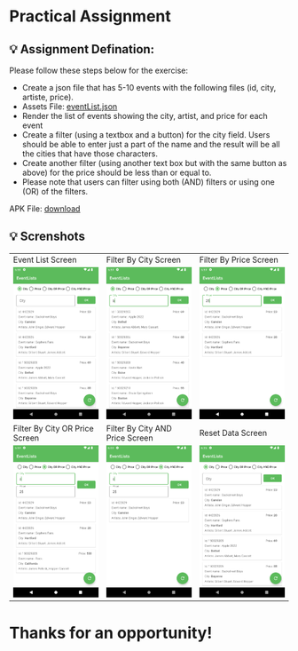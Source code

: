 # Practical Assignment 


## 💡 Assignment Defination:

Please follow these steps below for the exercise:

- Create a json file that has 5-10 events with the following files (id, city, artiste, price).
- Assets File: [eventList.json](https://github.com/pratapsolanki/StubhubAndroid/blob/master/results/eventList.json)
- Render the list of events showing the city, artist, and price for each event
- Create a filter (using a textbox and a button) for the city field. Users should be able to enter just a part of the name and the result will be all the cities that have those characters.
- Create another filter (using another text box but with the same button as above) for the price should be less than or equal to. 
- Please note that users can filter using both (AND) filters or using one (OR) of the filters.


APK File: [download](https://github.com/pratapsolanki/StubhubAndroid/blob/master/results/Practical_Assignment.apk)

##  💡 Screnshots

<table>
  <tr>
    <td>Event List Screen</td>
     <td>Filter By City Screen</td>
     <td>Filter By Price Screen</td>
  </tr>
  <tr>
    <td valign="top"><img src="https://github.com/pratapsolanki/StubhubAndroid/blob/master/results/1.png"></td>
    <td valign="top"><img src="https://github.com/pratapsolanki/StubhubAndroid/blob/master/results/2.png"></td>
    <td valign="top"><img src="https://github.com/pratapsolanki/StubhubAndroid/blob/master/results/3.png"></td>
  </tr>
    <tr>
    <td>Filter By City OR Price Screen</td>
    <td>Filter By City AND Price Screen</td>
    <td>Reset Data Screen</td>
  </tr>
   <tr>
    <td valign="top"><img src="https://github.com/pratapsolanki/StubhubAndroid/blob/master/results/4.png"></td>
     <td valign="top"><img src="https://github.com/pratapsolanki/StubhubAndroid/blob/master/results/5.png"></td>
     <td valign="top"><img src="https://github.com/pratapsolanki/StubhubAndroid/blob/master/results/6.png"></td>
  </tr>
  </table>


# Thanks for an opportunity! 
